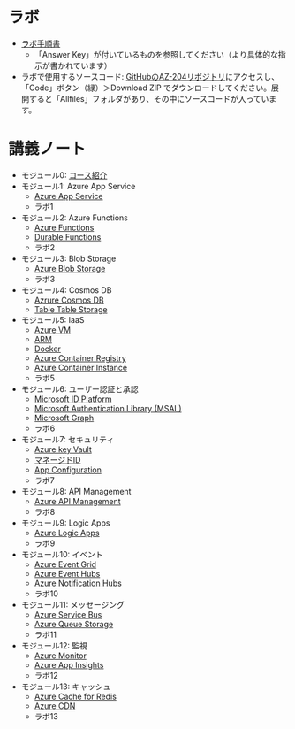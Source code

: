 # ラボ

- [ラボ手順書](https://microsoftlearning.github.io/AZ-204JA-DevelopingSolutionsforMicrosoftAzure/)
  - 「Answer Key」が付いているものを参照してください（より具体的な指示が書かれています）
- ラボで使用するソースコード: [GitHubのAZ-204リポジトリ](https://github.com/MicrosoftLearning/AZ-204Ja-DevelopingSolutionsforMicrosoftAzure)にアクセスし、「Code」ボタン（緑）＞Download ZIP でダウンロードしてください。展開すると「Allfiles」フォルダがあり、その中にソースコードが入っています。

# 講義ノート

- モジュール0: [コース紹介](mod00.md)
- モジュール1: Azure App Service
  - [Azure App Service](mod01-01-appservice.md)
  - ラボ1 
- モジュール2: Azure Functions
  - [Azure Functions](mod02-01-functions.md)
  - [Durable Functions](mod02-02-durable-functions.md)
  - ラボ2 
- モジュール3: Blob Storage
  - [Azure Blob Storage](mod03-01-blob.md)
  - ラボ3 
- モジュール4: Cosmos DB
  - [Azrure Cosmos DB](mod04-01-cosmosdb.md)
  - [Table Table Storage](mod04-02-table.md)
- モジュール5: IaaS
  - [Azure VM](mod05-01-vm.md)
  - [ARM](mod05-02-arm.md)
  - [Docker](mod05-03-docker.md)
  - [Azure Container Registry](mod05-04-acr.md)
  - [Azure Container Instance](mod05-05-aci.md)
  - ラボ5
- モジュール6: ユーザー認証と承認
  - [Microsoft ID Platform](mod06-01-idplatform.md)
  - [Microsoft Authentication Library (MSAL)](mod06-02-msal.md)
  - [Microsoft Graph](mod06-03-graph.md)
  - ラボ6 
- モジュール7: セキュリティ
  - [Azure key Vault](mod07-01-keyvault.md)
  - [マネージドID](mod07-02-managed-id.md)
  - [App Configuration](mod07-03-app-configuration.md)
  - ラボ7 
- モジュール8: API Management
  - [Azure API Management](mod08-01-apim.md)
  - ラボ8
- モジュール9: Logic Apps
  - [Azure Logic Apps](mod09-01-logicapp.md)
  - ラボ9
- モジュール10: イベント
  - [Azure Event Grid](mod10-01-eventgrid.md)
  - [Azure Event Hubs](mod10-02-eventhubs.md)
  - [Azure Notification Hubs](mod10-03-notification-hubs.md)
  - ラボ10
- モジュール11: メッセージング
  - [Azure Service Bus](mod11-01-servicebus.md)
  - [Azure Queue Storage](mod11-02-queue.md)
  - ラボ11
- モジュール12: 監視
  - [Azure Monitor](mod12-01-monitor.md)
  - [Azure App Insights](mod12-02-appinsights.md)
  - ラボ12
- モジュール13: キャッシュ
  - [Azure Cache for Redis](mod13-01-redis.md)
  - [Azure CDN](mod13-02-cdn.md)
  - ラボ13